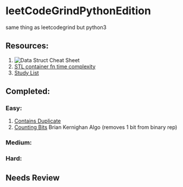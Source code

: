 # leetCodeGrindPythonEdition
same thing as leetcodegrind but python3

## Resources:
1. <img src="https://i.stack.imgur.com/k0Iuh.png" alt="Data Struct Cheat Sheet">
2. <a href="https://users.cs.northwestern.edu/~riesbeck/programming/c++/stl-summary.html#set">STL container fn time complexity</a>
3. <a href="https://www.teamblind.com/post/New-Year-Gift---Curated-List-of-Top-100-LeetCode-Questions-to-Save-Your-Time-OaM1orEU">Study List</a>

## Completed:
### Easy:
1. <a href="https://leetcode.com/problems/contains-duplicate">Contains 
   Duplicate</a>
2. <a href="https://leetcode.com/problems/counting-bits">Counting Bits</a> 
   Brian Kernighan Algo (removes 1 bit from binary rep)

   
### Medium:

### Hard:

## Needs Review 

